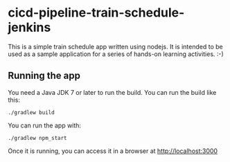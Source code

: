 # cicd-pipeline-train-schedule-jenkins

This is a simple train schedule app written using nodejs. It is intended to be used as a sample application for a series of hands-on learning activities. :-)

## Running the app

You need a Java JDK 7 or later to run the build. You can run the build like this:

    ./gradlew build

You can run the app with:

    ./gradlew npm_start

Once it is running, you can access it in a browser at [http://localhost:3000](http://localhost:3000)
